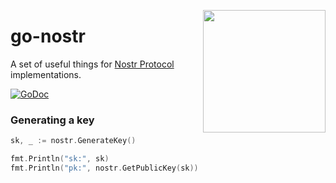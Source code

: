 <a href="https://nbd.wtf"><img align="right" height="196" src="https://user-images.githubusercontent.com/1653275/194609043-0add674b-dd40-41ed-986c-ab4a2e053092.png" /></a>

go-nostr
========

A set of useful things for [Nostr Protocol](https://github.com/nostr-protocol/nostr) implementations.

<a href="https://godoc.org/github.com/nbd-wtf/go-nostr"><img src="https://img.shields.io/badge/api-reference-blue.svg?style=flat-square" alt="GoDoc"></a>

### Generating a key

``` go
sk, _ := nostr.GenerateKey()

fmt.Println("sk:", sk)
fmt.Println("pk:", nostr.GetPublicKey(sk))
```
